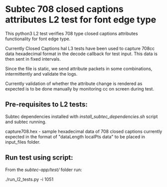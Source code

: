 # Subtec 708 closed captions attributes L2 test for font edge type

This python3 L2 test verifies 708 type closed captions attributes 
functionality for font edge type.

Currently Closed Captions hal L3 tests have been used to capture 708cc
data hexadecimal format in the decode callback for test input. This data
is then sent in fixed intervals.

Since the file is static, we send attribute packets in some combinations,
intermittently and validate the logs. 

Currently validation of whether the attribute change is rendered as expected 
is to be done manually by monitoring cc on screen during test.

## Pre-requisites to L2 tests:

Subtec dependencies installed with *install_subtec_dependencies.sh* script
and subtec running.

capture708.hex - sample hexadecimal data of 708 closed captions currently
expected in the format of "dataLength localPts data" to be placed 
in input_files folder.

## Run test using script:

From the *subtec-app/test/* folder run:

./run_l2_tests.py -i 1051